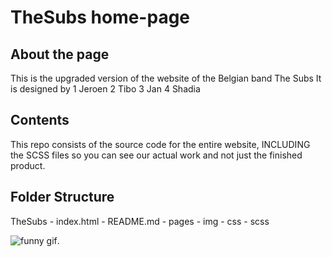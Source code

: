 # TheSubs home-page

## About the page

This is the upgraded version of the website of the Belgian band The Subs
It is designed by
    1 Jeroen
    2 Tibo
    3 Jan
    4 Shadia

## Contents

This repo consists of the source code for the entire website, INCLUDING the SCSS files so you can see our actual work and not just the finished product.

## Folder Structure

TheSubs
    - index.html
    - README.md
    - pages
    - img
    - css
    - scss

![funny gif](https://media0.giphy.com/media/5GoVLqeAOo6PK/giphy.gif).
